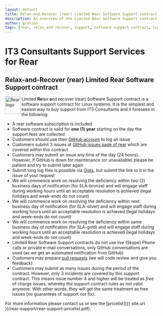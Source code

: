 ```yaml
---
layout: default
title: Relax-and-Recover (rear) Limited Rear Software Support contract
description: An overview of the Limited Rear Software Support contract content
author: gratien
tags: [rear, relax and recover, support, software support contract, linux disaster recovery solution, IT3 Consultants, GPL]
---
```


# IT3 Consultants Support Services for Rear

## Relax-and-Recover (rear) Limited Rear Software Support contract

<img src="{{ site.url }}/images/logo/rear_logo_100.png" width="51" height="58" border="0" align="left" alt="Rear logo" />
Limited <strong>Re</strong>lax <strong>a</strong>nd <strong>r</strong>ecover (rear) Software Support contract is a software support contract for Linux systems. It is the simplest and easiest way to buy support from IT3 Consultants and it foresees in the following:


* A rear software subscription is included
* Software contract is valid for <b>one (1) year</b> starting on the day the support fees are collected
* Customers should use their [GitHub account](https://help.github.com/articles/signing-up-for-a-new-github-account/) to log an issue
* Customers submit 3 issues at [GitHub issues page of rear](https://github.com/rear/rear/issues) which are covered within this contract
* Customers may submit an issue any time of the day (24 hours). However, if GitHub is down for maintenance (or unavailable) please be patient and try to submit later again
* Submit long log files is possible via [Gists](https://help.github.com/articles/creating-gists/), but submit the link to it in the issue of your request
* We will commence work on resolving the deficiency within two (2) business days of notification (for SLA-bronze) and will engage staff during working hours until an acceptable resolution is achieved (legal holidays and week-ends do not count)
* We will commence work on resolving the deficiency within next business day of notification (for SLA-silver) and will engage staff during working hours until an acceptable resolution is achieved (legal holidays and week-ends do not count)
* We will commence work on resolving the deficiency within same business day of notification (for SLA-gold) and will engage staff during working hours until an acceptable resolution is achieved (legal holidays and week-ends do not count)
* Limited Rear Software Support contracts do not use live (Skype) Phone calls or private e-mail conversations, only GitHub conversations are used (as we get an automated notification from GitHub)
* Customers may prepare [pull requests](https://help.github.com/articles/using-pull-requests/) (we will code review and give you feedback)
* Customers may submit as many issues during the period of the contract. However, only 3 incidents are covered by this support contract. This means issue number 4 and higher will be treated as *free* of charge issues, whereby the support contract rules as not valid anymore. With other words, they will get the same treatment as free issues (no guarantees of support nor fix).

For more information please contact us or see the [pricelist]({{ site.url }}/rear-support/rear-support-pricelist.pdf).
